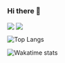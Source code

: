 ### Hi there 👋

<div>
  <img src="https://github-readme-stats.vercel.app/api/top-langs/?username=xindixu&layout=compact&langs_count=15&hide=html,css,scilab&exclude_repo=xindixu.space-v1" align="center" />
  <img src="https://github-readme-stats.vercel.app/api/wakatime?username=97f9ab5a-f461-4518-9875-87cc25885a8c&layout=compact" align="center" />
</div>


![Top Langs](https://github-readme-stats.vercel.app/api/top-langs/?username=xindixu&layout=compact&langs_count=15&hide=html,css,scilab&exclude_repo=xindixu.space-v1)

![Wakatime stats](https://github-readme-stats.vercel.app/api/wakatime?username=97f9ab5a-f461-4518-9875-87cc25885a8c&layout=compact)

